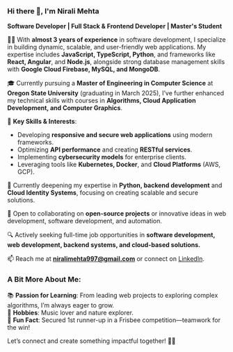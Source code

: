 ### Hi there 👋, I'm Nirali Mehta  
**Software Developer | Full Stack & Frontend Developer | Master's Student**  

👩‍💻 With **almost 3 years of experience** in software development, I specialize in building dynamic, scalable, and user-friendly web applications. My expertise includes **JavaScript, TypeScript, Python**, and frameworks like **React, Angular**, and **Node.js**, alongside strong database management skills with **Google Cloud Firebase, MySQL, and MongoDB**.  

🎓 Currently pursuing a **Master of Engineering in Computer Science** at **Oregon State University** (graduating in March 2025), I’ve further enhanced my technical skills with courses in **Algorithms, Cloud Application Development, and Computer Graphics**.  

🌟 **Key Skills & Interests**:  
- Developing **responsive and secure web applications** using modern frameworks.  
- Optimizing **API performance** and creating **RESTful services**.  
- Implementing **cybersecurity models** for enterprise clients.  
- Leveraging tools like **Kubernetes, Docker**, and **Cloud Platforms** (AWS, GCP).  

🌱 Currently deepening my expertise in **Python, backend development** and **Cloud Identity Systems**, focusing on creating scalable and secure solutions.  

👯 Open to collaborating on **open-source projects** or innovative ideas in web development, software development, and automation.
  
🔍 Actively seeking full-time job opportunities in **software development, web development, backend systems, and cloud-based solutions.**

📫 Reach me at **niralimehta997@gmail.com** or connect on [LinkedIn](https://www.linkedin.com/in/niralimehta01/).  

### A Bit More About Me:  
📚 **Passion for Learning**: From leading web projects to exploring complex algorithms, I’m always eager to grow.  
🌅 **Hobbies**: Music lover and nature explorer.  
🥏 **Fun Fact**: Secured 1st runner-up in a Frisbee competition—teamwork for the win!  

Let’s connect and create something impactful together! 🌟✨ 
